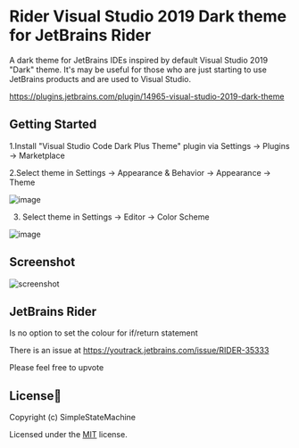 # Rider Visual Studio 2019 Dark theme for JetBrains Rider
 A dark theme for JetBrains IDEs inspired by default Visual Studio 2019 "Dark" theme. It's may be useful for those who are just starting to use JetBrains products and are used to Visual Studio.
 
 https://plugins.jetbrains.com/plugin/14965-visual-studio-2019-dark-theme
 
## Getting Started

1.Install "Visual Studio Code Dark Plus Theme" plugin via Settings → Plugins → Marketplace

2.Select theme in Settings → Appearance & Behavior → Appearance → Theme

![image](https://user-images.githubusercontent.com/29205560/121219219-2532e080-c88c-11eb-9d25-c43ffccfd144.png)

3. Select theme in Settings → Editor → Color Scheme

![image](https://user-images.githubusercontent.com/29205560/121219318-3e3b9180-c88c-11eb-9e0c-f3322d7b5413.png)

## Screenshot

![screenshot](https://github.com/RomanSoloweow/Rider-Visual-Studio-2019-Dark-Theme/blob/master/Screenshot.png)

## JetBrains Rider

Is no option to set the colour for if/return statement

There is an issue at https://youtrack.jetbrains.com/issue/RIDER-35333

Please feel free to upvote

## License📑

Copyright (c) SimpleStateMachine

Licensed under the [MIT](LICENSE) license.
